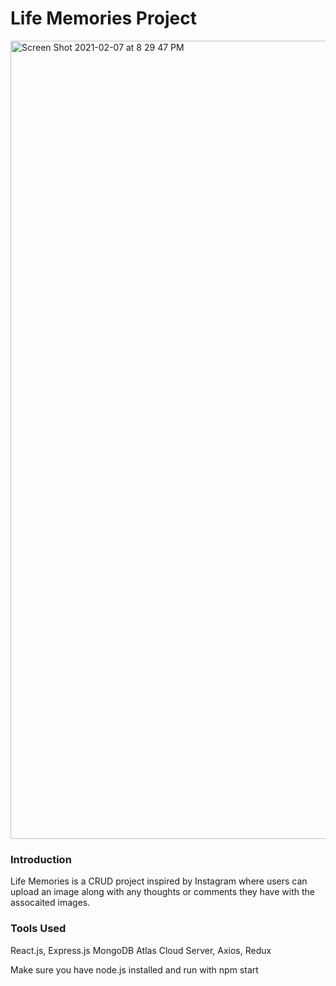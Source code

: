 # Life Memories Project
<img width="1277" alt="Screen Shot 2021-02-07 at 8 29 47 PM" src="https://user-images.githubusercontent.com/51249015/107173101-3c1c0180-6984-11eb-82a2-16312ef6d03c.png">

### Introduction
Life Memories is a CRUD project inspired by Instagram where users can upload an image along with any thoughts or comments they have with the assocaited images. 

### Tools Used
React.js, Express.js MongoDB Atlas Cloud Server, Axios, Redux

Make sure you have node.js installed and run with npm start
